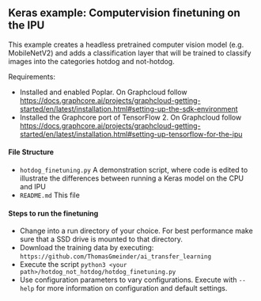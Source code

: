 Keras example: Computervision finetuning on the IPU
---------------------------------------------------

This example creates a headless pretrained computer vision model (e.g. MobileNetV2) and adds a classification layer that will be trained to classify images into the categories hotdog and not-hotdog.

Requirements:
* Installed and enabled Poplar. On Graphcloud follow https://docs.graphcore.ai/projects/graphcloud-getting-started/en/latest/installation.html#setting-up-the-sdk-environment
* Installed the Graphcore port of TensorFlow 2. On Graphcloud follow https://docs.graphcore.ai/projects/graphcloud-getting-started/en/latest/installation.html#setting-up-tensorflow-for-the-ipu

#### File Structure
* `hotdog_finetuning.py` A demonstration script, where code is edited to illustrate the differences between running a Keras model on the CPU and IPU
* `README.md` This file

#### Steps to run the finetuning
* Change into a run directory of your choice. For best performance make sure that a SSD drive is mounted to that directory. 
* Download the training data by executing: ``https://github.com/ThomasGmeinder/ai_transfer_learning``
* Execute the script ``python3 <your path>/hotdog_not_hotdog/hotdog_finetuning.py``
* Use configuration parameters to vary configurations. Execute with ``--help`` for more information on configuration and default settings.

